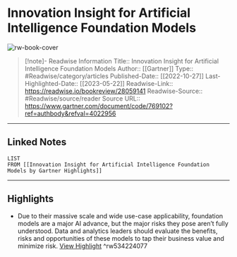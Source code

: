 # Innovation Insight for Artificial Intelligence Foundation Models

![rw-book-cover](https://readwise-assets.s3.amazonaws.com/media/uploaded_book_covers/profile_174804/gartner-tile_X9G6xJl.jpg)
<br>
>[!note]- Readwise Information
>Title:: Innovation Insight for Artificial Intelligence Foundation Models
>Author:: [[Gartner]]
>Type:: #Readwise/category/articles
>Published-Date:: [[2022-10-27]]
>Last-Highlighted-Date:: [[2023-05-22]]
>Readwise-Link:: https://readwise.io/bookreview/28059141
>Readwise-Source:: #Readwise/source/reader
>Source URL:: https://www.gartner.com/document/code/769102?ref=authbody&refval=4022956
--- 

## Linked Notes
```dataview
LIST
FROM [[Innovation Insight for Artificial Intelligence Foundation Models by Gartner Highlights]]
```

---

## Highlights
- Due to their massive scale and wide use-case applicability, foundation models are a major AI advance, but the major risks they pose aren’t fully understood. Data and analytics leaders should evaluate the benefits, risks and opportunities of these models to tap their business value and minimize risk. [View Highlight](https://readwise.io/open/534224077) ^rw534224077
